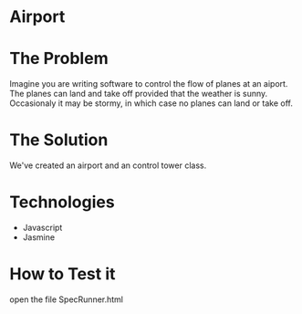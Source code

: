 Airport
=========

The Problem
===========

Imagine you are writing software to control the flow of planes at an aiport. <br/>
The planes can land and take off provided that the weather is sunny. <br/>
Occasionaly it may be stormy, in which case no planes can land or take off.<br/>

The Solution
============
We've created an airport and an control tower class. 

Technologies
============
- Javascript
- Jasmine

How to Test it
==============
open the file SpecRunner.html


